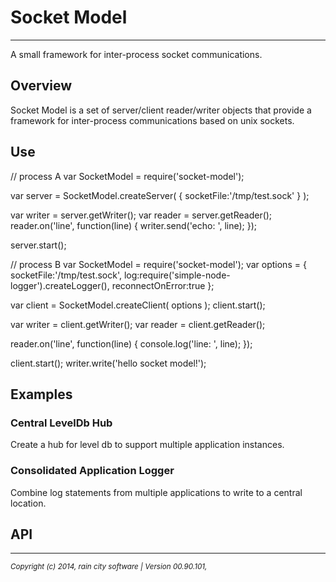 # Socket Model
- - -
A small framework for inter-process socket communications.

## Overview

Socket Model is a set of server/client reader/writer objects that provide a framework for inter-process communications based on unix sockets.

## Use

  // process A
  var SocketModel = require('socket-model');

  var server = SocketModel.createServer( { socketFile:'/tmp/test.sock' } );

  var writer = server.getWriter();
  var reader = server.getReader();
  reader.on('line', function(line) {
    writer.send('echo: ', line);
  });

  server.start();


  // process B
  var SocketModel = require('socket-model');
  var options = {
    socketFile:'/tmp/test.sock',
    log:require('simple-node-logger').createLogger(),
    reconnectOnError:true
  };

  var client = SocketModel.createClient( options );
  client.start();

  var writer = client.getWriter();
  var reader = client.getReader();

  reader.on('line', function(line) {
    console.log('line: ', line);
  });

  client.start();
  writer.write('hello socket model!');


## Examples

### Central LevelDb Hub

Create a hub for level db to support multiple application instances.

### Consolidated Application Logger

Combine log statements from multiple applications to write to a central location.

## API



- - -
_<small>Copyright (c) 2014, rain city software | Version 00.90.101, </small>_
